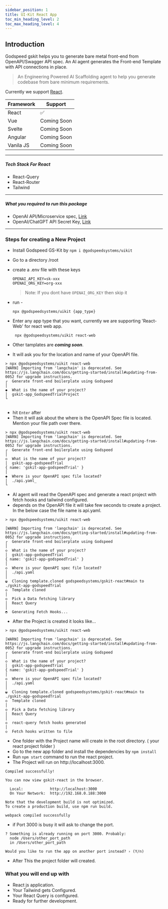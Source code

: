 ```yaml
---
sidebar_position: 1
title: UI-Kit React App
toc_min_heading_level: 2
toc_max_heading_level: 4
---
```


## Introduction

Godspeed gskit helps you to generate bare metal front-end from OpenAPI/Swagger API spec. An AI agent generates the Front-end Template with API connections in place.

> An Engineering Powered AI Scaffolding agent to help you generate codebase from bare minimum requirements.

Currently we support [React](https://react.dev/).

| Framework | Support     |
| --------- | ----------- |
| React     | ✅          |
| Vue       | Coming Soon |
| Svelte    | Coming Soon |
| Angular   | Coming Soon |
| Vanila JS | Coming Soon |

---

##### Tech Stack For React

* React-Query
* React-Router
* Tailwind

---

##### What you required to run this package

- OpenAI API/Microservice spec, [Link](https://swagger.io/specification/)
- OpenAI/ChatGPT API Secret Key, [Link
  ](https://help.openai.com/en/articles/4936850-where-do-i-find-my-secret-api-key)

---


### Steps for creating a New Project
* Install Godspeed GS-Kit by `npm i @godspeedsystems/uikit`
* Go to a directory /root
* create a .env file with these keys

  ```
  OPENAI_API_KEY=sk-xxx
  OPENAI_ORG_KEY=org-xxx
  ```

  > Note: If you dont have `OPENAI_ORG_KEY` then skip it
  >
* run -

  ```
  npx @godspeedsystems/uikit {app_type}
  ```
* Enter any app type that you want, currently we are supporting 'React-Web' for react web app.
   ```
    npx @godspeedsystems/uikit react-web
   ```
* Other tamplates are ***coming soon***. 

* It will ask you for the location and name of your OpenAPI file.
```
> npx @godspeedsystems/uikit react-web
[WARN] Importing from 'langchain' is deprecated. See https://js.langchain.com/docs/getting-started/install#updating-from-0052 for upgrade instructions.
┌  Generate front-end boilerplate using Godspeed
│
◆  What is the name of your project?
│  gskit-app_GodspeedTrialProject
└


```
* hit `Enter` after   
* Then it will ask about the where is the OpenAPI Spec file is located. Mention your file path over there.
```
> npx @godspeedsystems/uikit react-web
[WARN] Importing from 'langchain' is deprecated. See https://js.langchain.com/docs/getting-started/install#updating-from-0052 for upgrade instructions.
┌  Generate front-end boilerplate using Godspeed
│
◇  What is the name of your project?
│  gskit-app-godspeedTrial
{ name: 'gskit-app-godspeedTrial' }
│
◆  Where is your OpenAPI spec file located?
│  ./api.yaml_
└
```
* AI agent will read the OpenAPI spec and generate a react project with fetch hooks and tailwind configured.
* depends on the OpenAPI file it will take few seconds to create a project. In the below case the file name is api.yaml.
```
> npx @godspeedsystems/uikit react-web

[WARN] Importing from 'langchain' is deprecated. See https://js.langchain.com/docs/getting-started/install#updating-from-0052 for upgrade instructions.
┌  Generate front-end boilerplate using Godspeed
│
◇  What is the name of your project?
│  gskit-app-godspeedTrial
{ name: 'gskit-app-godspeedTrial' }
│
◇  Where is your OpenAPI spec file located?
│  ./api.yaml
│
◒  Cloning template.cloned godspeedsystems/gskit-react#main to ./gskit-app-godspeedTrial
◇  Template cloned
│
◇  Pick a Data fetching library
│  React Query
│
◓  Generating Fetch Hooks...
```
* After the Project is created it looks like...
```
> npx @godspeedsystems/uikit react-web

[WARN] Importing from 'langchain' is deprecated. See https://js.langchain.com/docs/getting-started/install#updating-from-0052 for upgrade instructions.
┌  Generate front-end boilerplate using Godspeed
│
◇  What is the name of your project?
│  gskit-app-godspeedTrial
{ name: 'gskit-app-godspeedTrial' }
│
◇  Where is your OpenAPI spec file located?
│  ./api.yaml
│
◒  Cloning template.cloned godspeedsystems/gskit-react#main to ./gskit-app-godspeedTrial
◇  Template cloned
│
◇  Pick a Data fetching library
│  React Query
│
◇  react-query fetch hooks generated
│
◇  Fetch hooks written to file
```
* One folder with the Project name will create in the root directory. ( your react project folder )
* Go to the new app folder and install the dependencies by `npm install`
* Run `npm start` command to run the react project.
* The Project will run on http://localhost:3000.
```
Compiled successfully!

You can now view gskit-react in the browser.

  Local:            http://localhost:3000
  On Your Network:  http://192.168.0.188:3000

Note that the development build is not optimized.
To create a production build, use npm run build.

webpack compiled successfully
```
* if Port 3000 is busy it will ask to change the port.
```
? Something is already running on port 3000. Probably:
  node /Users/other_port_path
  in /Users/other_port_path

Would you like to run the app on another port instead? › (Y/n)
```
* After This the project folder will created. 

### What you will end up with

* React js application.
* Your Tailwind gets Configured.
* Your React Query is configured.       
* Ready for further development.
